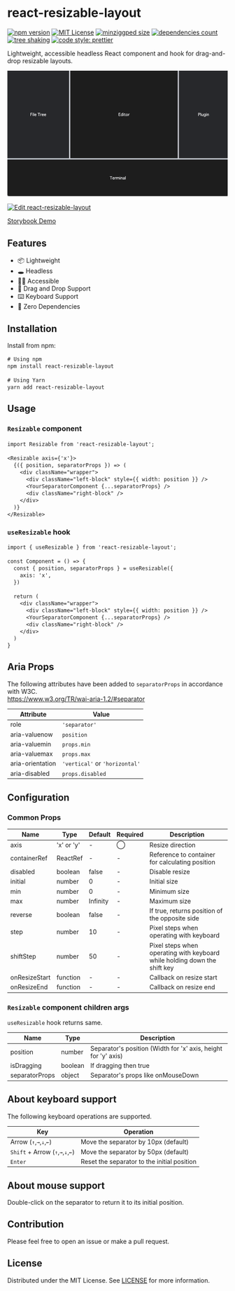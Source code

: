 # react-resizable-layout

[![npm version](https://badge.fury.io/js/react-resizable-layout.svg)](http://badge.fury.io/js/react-resizable-layout)
[![MIT License](http://img.shields.io/badge/license-MIT-blue.svg?style=flat)](LICENSE)
[![minziggped size](https://badgen.net/bundlephobia/minzip/react-resizable-layout)](https://bundlephobia.com/package/react-resizable-layout)
[![dependencies count](https://badgen.net/bundlephobia/dependency-count/react-resizable-layout)](https://bundlephobia.com/package/react-resizable-layout)
[![tree shaking](https://badgen.net/bundlephobia/tree-shaking/react-resizable-layout)](https://bundlephobia.com/package/react-resizable-layout)
[![code style: prettier](https://img.shields.io/badge/code_style-prettier-ff69b4.svg)](https://github.com/prettier/prettier)

Lightweight, accessible headless React component and hook for drag-and-drop resizable layouts.

![Hero Image](./hero.gif)

[![Edit react-resizable-layout](https://codesandbox.io/static/img/play-codesandbox.svg)](https://codesandbox.io/s/react-resizable-layout-jy3vhk?fontsize=14&hidenavigation=1&theme=dark)

[Storybook Demo](https://ryosogawa.github.io/react-resizable-layout/)

## Features

- 📦 Lightweight
- 🕳 Headless
- 🫶🏽 Accessible 
- 🤏 Drag and Drop Support
- ⌨️ Keyboard Support
- 🫙 Zero Dependencies

## Installation

Install from npm:

```
# Using npm
npm install react-resizable-layout

# Using Yarn
yarn add react-resizable-layout
```

## Usage
### `Resizable` component

```tsx
import Resizable from 'react-resizable-layout';

<Resizable axis={'x'}>
  {({ position, separatorProps }) => (
    <div className="wrapper">
      <div className="left-block" style={{ width: position }} />
      <YourSeparatorComponent {...separatorProps} />
      <div className="right-block" />
    </div>
  )}
</Resizable>
```

### `useResizable` hook

```tsx
import { useResizable } from 'react-resizable-layout';

const Component = () => {
  const { position, separatorProps } = useResizable({
    axis: 'x',
  })

  return (
    <div className="wrapper">
      <div className="left-block" style={{ width: position }} />
      <YourSeparatorComponent {...separatorProps} />
      <div className="right-block" />
    </div>
  )
}
```

## Aria Props
The following attributes have been added to `separatorProps` in accordance with W3C.  
https://www.w3.org/TR/wai-aria-1.2/#separator

| Attribute        | Value                          |
|------------------|--------------------------------|
| role             | `'separator'`                  |
| aria-valuenow    | `position`                     |
| aria-valuemin    | `props.min`                    |
| aria-valuemax    | `props.max`                    |
| aria-orientation | `'vertical'` or `'horizontal'` |
| aria-disabled    | `props.disabled`               |

## Configuration

### Common Props

| Name          | Type                    | Default  | Required | Description                                                               |
|---------------|-------------------------|----------|----------|---------------------------------------------------------------------------|
| axis          | 'x' or 'y'              | -        | ◯        | Resize direction                                                          |
| containerRef  | ReactRef<HTMLElement>   | -        | -        | Reference to container for calculating position                           |
| disabled      | boolean                 | false    | -        | Disable resize                                                            |
| initial       | number                  | 0        | -        | Initial size                                                              |
| min           | number                  | 0        | -        | Minimum size                                                              |
| max           | number                  | Infinity | -        | Maximum size                                                              |
| reverse       | boolean                 | false    | -        | If true, returns position of the opposite side                            |
| step          | number                  | 10       | -        | Pixel steps when operating with keyboard                                  |
| shiftStep     | number                  | 50       | -        | Pixel steps when operating with keyboard while holding down the shift key |
| onResizeStart | function                | -        | -        | Callback on resize start                                                  |
| onResizeEnd   | function                | -        | -        | Callback on resize end                                                    |

### `Resizable` component children args

`useResizable` hook returns same.

| Name           | Type    | Description                                                    |
|----------------|---------|----------------------------------------------------------------|
| position       | number  | Separator's position (Width for 'x' axis, height for 'y' axis) |
| isDragging     | boolean | If dragging then true                                          |
| separatorProps | object  | Separator's props like onMouseDown                             |

## About keyboard support
The following keyboard operations are supported.

| Key                               | Operation                                   |
|-----------------------------------|---------------------------------------------|
| Arrow (`↑`,`→`,`↓`,`←`)           | Move the separator by 10px (default)        |
| `Shift` + Arrow (`↑`,`→`,`↓`,`←`) | Move the separator by 50px (default)        |
| `Enter`                           | Reset the separator to the initial position |


## About mouse support
Double-click on the separator to return it to its initial position.

## Contribution

Please feel free to open an issue or make a pull request.

## License

Distributed under the MIT License. See [LICENSE](./LICENSE) for more information.
